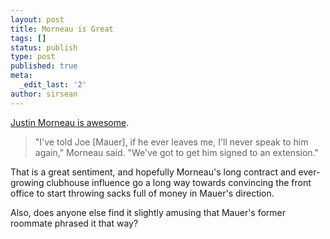 ```yaml
---
layout: post
title: Morneau is Great
tags: []
status: publish
type: post
published: true
meta:
  _edit_last: '2'
author: sirsean
---
```

<a href="http://www.startribune.com/sports/twins/39889092.html?page=2&amp;c=y">Justin Morneau is awesome</a>.
<blockquote>"I've told Joe [Mauer], if he ever leaves me, I'll never speak to him again," Morneau said. "We've got to get him signed to an extension."</blockquote>
That is a great sentiment, and hopefully Morneau's long contract and ever-growing clubhouse influence go a long way towards convincing the front office to start throwing sacks full of money in Mauer's direction.

Also, does anyone else find it slightly amusing that Mauer's former roommate phrased it that way?
